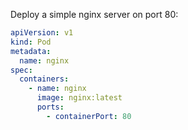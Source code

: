 Deploy a simple nginx server on port 80:

```yaml
apiVersion: v1
kind: Pod
metadata:
  name: nginx
spec:
  containers:
    - name: nginx
      image: nginx:latest
      ports:
        - containerPort: 80
```